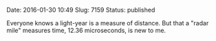 Date: 2016-01-30 10:49
Slug: 7159
Status: published

Everyone knows a light-year is a measure of distance. But that a "radar
mile" measures time, 12.36 microseconds, is new to me.

